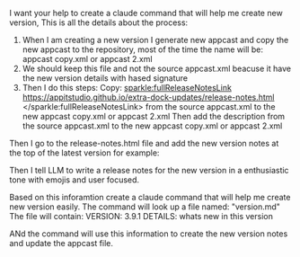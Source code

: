  I want your help to create a claude command that will help me create new version, This is all the details about the process:
 1. When I am creating  a new version I generate new appcast and copy the new appcast to the repository,
 most of the time the name will be: appcast copy.xml or appcast 2.xml
 2. We should keep this file and not the source appcast.xml beacuse it have the new version details with hased signature
 3. Then I do this steps:
 Copy:
  <sparkle:fullReleaseNotesLink>
                https://appitstudio.github.io/extra-dock-updates/release-notes.html
            </sparkle:fullReleaseNotesLink>
    from the source appcast.xml to the new appcast copy.xml or appcast 2.xml
    Then add the description from the source appcast.xml to the new appcast copy.xml or appcast 2.xml
  <description><![CDATA[
  OLD DESCRIPTION
  ]]></description>

  Then I go to the release-notes.html file and add the new version notes at the top of the latest version for example:
  <div data-sparkle-version="3.9.1">
  </div>

  Then I tell LLM to write a release notes for the new version in a enthusiastic tone with emojis and user focused.

  Based on this inforamtion create a claude command that will help me create new version easily.
  The command will look up a file named: "version.md"
  The file will contain:
  VERSION: 3.9.1
DETAILS:
whats new in this version


ANd the command will use this information to create the new version notes and update the appcast file.
